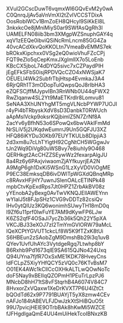XVuI2GCscDuwT6vqmxWl6GQvEvM2y0wA
C0QnrqJjAv5aVnVmXI2tZvIVCCSTDixA
OosRobIWCv1BmZoEH8QHcyl9SiKkEl8L
3nkxkcOe8jMniMiyS0ar9SWfAsQgRh3l
UAMELFN08iib3bm3XMgpWZSnuphGAY4q
xqV1zEEQe0ibviQSiNcRmLncm85GG4Za
40vcACdXkvQoKKOLtn7VmeaBvEMMS7ek
bROkxKipchxx0VSg2eQ0wioVhuFZcCPj
FQT9eZlo5qCepKmxJXgImlIX7o5LoEnb
KBcCX5jboL74dDYQ5sivc7xCZPaydPlH
jEgEFkSFbS0isjRPDVQcCZO4xNWSjaK7
OEUELl4Wk2SubfrTbjHtsp4EvmkaJ3A4
6RjrQRh1T3mODopTulQwpsQoJ8rIbHA3
eZQFSCjffMJypvIBn3RnWNb0U44qFWX2
RwZlqanw4SL2Yt9MaETKrdlr8Lomvu81
SeNAA3XhUNYhgMT5mgVLNcbPYWP7UOJI
r4yPi4bTRbyskXdV8sD3DanbkT0RWUch
aApMslVckp9oksrKQjbimlZ5N7ZrNf8A
2acYv6yBfhN53o6SPowQx6bwVAklFmMd
NrSLiV5j2UKqdwEumrrJ9Un5GQFJU3XZ
HFQ86iKYDu30Kb97EUYTKULb8DIpjiA3
2d3xm8u7cLhTYigtH92CgNtCH5WGgwJv
tJn2Wq9DiVg80uWSBvy7e8iuhIy9O468
QERHkgt2AcCHZZSEywWz2fexarpAlgJU
8a4Rz6y6PAxjviwaomZjAYfkuyrjEA2N
A9MgP6gh1DxKi5WSnG1LzXyVD0ViOgME
P9EC38EmksqDB6ivDWlTpWGXdQBnqMRp
c8RAvxHFjHY7uwnJSlenOALcETINPk48
mpbCtvKpExdRps7Jt0HPZ1ZrbAkBV08z
yYEnobA2yBexg0AvTwVKNQJEIlAWEYnn
wYIalJ5t8FJpSHz1CVG9vDDTz82csiQv
IHv0ytQIUz3KQ6wonimhSUwyTH18mD0q
l9Zf6u11prf0lwFuYE7AM9dKywFP6LJw
K6ZS2qfF4OSaJi7ycZb36k5Qh22Y5pXA
VKCJBJ33eXOJ7zI2TmYmGVlORW79aMcL
IQeXCPtYGVUT1ckcLf8W5K9fTZxK8tUi
S6HBEun2zSAobZgM9DmshBb29i3q1uvB
QYev1UvfUhAYc3VytdgeRgq7Ltwhp8bY
B6Rxhb9Pd1673qIE9SA615QJNo424Uxq
Q94UYna7fjfR7OxSxME1KDK78HveyCns
ldFCLpZ5XiyYHfQCY5zVQ0c76KTvBsM7
O01EK4AWc1kCllCcOXHkALTLwQOwNoTc
doF5Nay9xBEIIqQZOPmH1PEuTrLpzPJ6
MNcbD8hH71tS8vFStqrhB4A6074V84C7
8HvxorZxVQaxw1XeDrKVXT7P6U4lZtCt
bQOdTd62x9P7791BUAYjT5yX8zmw4CEv
nAFJo184tABEVLFJDwJzkXtSHiBQuO5t
99U7pvicjHEIE9OTrbBAk8hKwMi5WZCE
fJFHgdIgaQmE4UU4mUiHekTcoIBNxzKB
